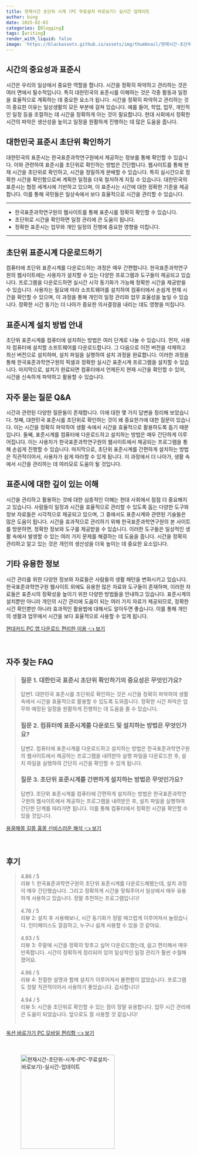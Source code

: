 ```yaml
---
title: 현재시간 초단위 시계 (PC 무료설치 바로보기) 실시간 업데이트
author: bing
date: 2025-02-03
categories: [Blogging]
tags: [writing]
render_with_liquid: false
image: 'https://blackassets.github.io/assets/img/thumbnail/현재시간-초단위-시계-(PC-무료설치-바로보기)-실시간-업데이트.webp'
---
```



<h2 id='시간의 중요성과 표준시'>시간의 중요성과 표준시</h2>

<p>시간은 우리의 일상에서 중요한 역할을 합니다. 시간을 정확히 파악하고 관리하는 것은 여러 면에서 필수적입니다. 특히 대한민국의 표준시를 이해하는 것은 각종 활동과 일정을 효율적으로 계획하는 데 중요한 요소가 됩니다. 시간을 정확히 파악하고 관리하는 것이 중요한 이유는 일상생활의 모든 부분에 걸쳐 있습니다. 예를 들어, 학업, 업무, 개인적인 일정 등을 조절하는 데 시간을 정확하게 아는 것이 필요합니다. 현대 사회에서 정확한 시간의 파악은 생산성을 높이고 일정을 원활하게 진행하는 데 많은 도움을 줍니다.</p>

<h2 id='대한민국 표준시 초단위 확인하기'>대한민국 표준시 초단위 확인하기</h2>

<p>대한민국의 표준시는 한국표준과학연구원에서 제공하는 정보를 통해 확인할 수 있습니다. 이와 관련하여 표준시를 초단위로 확인하는 방법은 간단합니다. 웹사이트를 통해 현재 시간을 초단위로 확인하고, 시간을 정밀하게 분배할 수 있습니다. 특히 실시간으로 정확한 시간을 확인함으로써 계획한 일정을 더욱 철저하게 지킬 수 있습니다. 대한민국의 표준시는 협정 세계시에 기반하고 있으며, 이 표준시는 시간에 대한 정확한 기준을 제공합니다. 이를 통해 국민들은 일상속에서 보다 효율적으로 시간을 관리할 수 있습니다.</p>

<hr />

<ul>
    <li>한국표준과학연구원의 웹사이트를 통해 표준시를 정확히 확인할 수 있습니다.</li>
    <li>초단위로 시간을 확인하면 일정 관리에 큰 도움이 됩니다.</li>
    <li>정확한 표준시는 업무와 개인 일정의 진행에 중요한 영향을 미칩니다.</li>
</ul>

<hr />

<h2 id='초단위 표준시계 다운로드하기'>초단위 표준시계 다운로드하기</h2>

<p>컴퓨터에 초단위 표준시계를 다운로드하는 과정은 매우 간편합니다. 한국표준과학연구원의 웹사이트에는 사용자가 설치할 수 있는 다양한 프로그램과 도구들이 제공되고 있습니다. 프로그램을 다운로드하면 실시간 시각 동기화가 가능해 정확한 시간을 제공받을 수 있습니다. 사용자는 필요에 따라 소프트웨어를 설치하여 컴퓨터에서 손쉽게 현재 시간을 확인할 수 있으며, 이 과정을 통해 개인의 일정 관리와 업무 효율성을 높일 수 있습니다. 정확한 시간 동기는 더 나아가 중요한 의사결정을 내리는 데도 영향을 미칩니다.</p>

<h2 id='표준시계 설치 방법 안내'>표준시계 설치 방법 안내</h2>

<p>초단위 표준시계를 컴퓨터에 설치하는 방법은 여러 단계로 나눌 수 있습니다. 먼저, 사용자 컴퓨터에 설치할 소프트웨어를 다운로드합니다. 그 다음으로 이전 버전을 삭제하고 최신 버전으로 설치하며, 설치 파일을 실행하여 설치 과정을 완료합니다. 이러한 과정을 통해 한국표준과학연구원의 픽셀과 정확한 실시간 표준시계 프로그램을 설치할 수 있습니다. 마지막으로, 설치가 완료되면 컴퓨터에서 언제든지 현재 시간을 확인할 수 있어, 시간을 신속하게 파악하고 활용할 수 있습니다.</p>

<h2 id='자주 묻는 질문 Q&A'>자주 묻는 질문 Q&A</h2>

<p>시간과 관련된 다양한 질문들이 존재합니다. 이에 대한 몇 가지 답변을 정리해 보았습니다. 첫째, 대한민국 표준시를 초단위로 확인하는 것이 왜 중요한가에 대한 질문이 있습니다. 이는 시간을 정확히 파악하여 생활 속에서 시간을 효율적으로 활용하도록 돕기 때문입니다. 둘째, 표준시계를 컴퓨터에 다운로드하고 설치하는 방법은 매우 간단하게 이루어집니다. 이는 사용자가 한국표준과학연구원의 웹사이트에서 제공되는 프로그램을 통해 손쉽게 진행할 수 있습니다. 마지막으로, 초단위 표준시계를 간편하게 설치하는 방법은 직관적이어서, 사용자가 쉽게 따라할 수 있게 됩니다. 이 과정에서 더 나아가, 생활 속에서 시간을 관리하는 데 여러모로 도움이 될 것입니다.</p>

<h2 id='표준시에 대한 깊이 있는 이해'>표준시에 대한 깊이 있는 이해</h2>

<p>시간을 관리하고 활용하는 것에 대한 심층적인 이해는 현대 사회에서 점점 더 중요해지고 있습니다. 사람들이 일정과 시간을 효율적으로 관리할 수 있도록 돕는 다양한 도구와 정보 자료들은 시각적으로 제공되고 있으며, 그 중에서도 표준시계와 관련된 기술들은 많은 도움이 됩니다. 시간을 효과적으로 관리하기 위해 한국표준과학연구원의 본 사이트를 방문하면, 정확한 정보와 도구를 제공받을 수 있습니다. 이러한 도구들은 일상적인 생활 속에서 발생할 수 있는 여러 가지 문제를 해결하는 데 도움을 줍니다. 시간을 정확히 관리하고 알고 있는 것은 개인의 생산성을 더욱 높이는 데 중요한 요소입니다.</p>

<h2 id='기타 유용한 정보'>기타 유용한 정보</h2>

<p>시간 관리를 위한 다양한 정보와 자료들은 사람들의 생활 패턴을 변화시키고 있습니다. 한국표준과학연구원 웹사이트 외에도 유용한 많은 자료와 도구들이 존재하며, 이러한 자료들은 표준시의 정확성을 높이기 위한 다양한 방법들을 안내하고 있습니다. 표준시계의 설치뿐만 아니라 개인의 시간 관리에 도움이 되는 여러 가지 자료가 제공되므로, 정확한 시간 확인뿐만 아니라 효과적인 활용법에 대해서도 알아두면 좋습니다. 이를 통해 개인의 생활과 업무에서 시간을 보다 효율적으로 사용할 수 있게 됩니다.</p>


<p><a class="click-button" title="현대카드 PC 앱 다운로드 편리한 이용" href="https://blackassets.github.io/posts/%ED%98%84%EB%8C%80%EC%B9%B4%EB%93%9C-PC-%EC%95%B1-%EB%8B%A4%EC%9A%B4%EB%A1%9C%EB%93%9C-%ED%8E%B8%EB%A6%AC%ED%95%9C-%EC%9D%B4%EC%9A%A9/" rel="dofollow">현대카드 PC 앱 다운로드 편리한 이용 👈 보기</a></p><br>
<h2 id='자주_찾는_FAQ'>자주 찾는 FAQ</h2>
<div itemscope="" itemtype="https://schema.org/FAQPage">
<blockquote>
<div itemscope="" itemprop="mainEntity" itemtype="https://schema.org/Question">
<h3 itemprop="name">질문 1. 대한민국 표준시 초단위 확인하기의 중요성은 무엇인가요?</h3>
<div itemscope="" itemprop="acceptedAnswer" itemtype="https://schema.org/Answer">
<span itemprop="text">
<p>답변1. 대한민국 표준시를 초단위로 확인하는 것은 시간을 정확히 파악하여 생활 속에서 시간을 효율적으로 활용할 수 있도록 도와줍니다. 정확한 시간 파악은 업무와 예정된 일정을 원활하게 진행하는 데 도움을 줄 수 있습니다.</p>
</span>
</div>
</div>
<div itemscope="" itemprop="mainEntity" itemtype="https://schema.org/Question">
<h3 itemprop="name">질문 2. 컴퓨터에 표준시계를 다운로드 및 설치하는 방법은 무엇인가요?</h3>
<div itemscope="" itemprop="acceptedAnswer" itemtype="https://schema.org/Answer">
<span itemprop="text">
<p>답변2. 컴퓨터에 표준시계를 다운로드하고 설치하는 방법은 한국표준과학연구원의 웹사이트에서 제공하는 프로그램을 내려받아 실행 파일을 다운로드한 후, 설치 파일을 실행하여 간단히 시간을 확인할 수 있게 됩니다.</p>
</span>
</div>
</div>
<div itemscope="" itemprop="mainEntity" itemtype="https://schema.org/Question">
<h3 itemprop="name">질문 3. 초단위 표준시계를 간편하게 설치하는 방법은 무엇인가요?</h3>
<div itemscope="" itemprop="acceptedAnswer" itemtype="https://schema.org/Answer">
<span itemprop="text">
<p>답변3. 초단위 표준시계를 컴퓨터에 간편하게 설치하는 방법은 한국표준과학연구원의 웹사이트에서 제공하는 프로그램을 내려받은 후, 설치 파일을 실행하여 간단한 단계를 따라가면 됩니다. 이를 통해 컴퓨터에서 정확한 시간을 확인할 수 있을 것입니다.</p>
</span>
</div>
</div>
</blockquote>
</div>
<p><a class="click-button" title="용꿈해몽 길몽 흉몽 신비스러운 해석" href="https://blackassets.github.io/posts/%EC%9A%A9%EA%BF%88%ED%95%B4%EB%AA%BD-%EA%B8%B8%EB%AA%BD-%ED%9D%89%EB%AA%BD-%EC%8B%A0%EB%B9%84%EC%8A%A4%EB%9F%AC%EC%9A%B4-%ED%95%B4%EC%84%9D/" rel="dofollow">용꿈해몽 길몽 흉몽 신비스러운 해석 👈 보기</a></p><br>
<h2 id='후기'>후기</h2>
<div itemscope itemtype="https://schema.org/Product">
  <blockquote>
  <div itemprop="review" itemscope itemtype="https://schema.org/Review">
      <div itemprop="reviewRating" itemscope itemtype="https://schema.org/Rating"> <span itemprop="ratingValue">4.86</span> / <span itemprop="bestRating">5</span> </div>
      <span itemprop="reviewBody">리뷰 1: 한국표준과학연구원의 초단위 표준시계를 다운로드해봤는데, 설치 과정이 매우 간단했습니다. 그리고 정확하게 시간을 맞춰주어서 일상에서 매우 유용하게 사용하고 있습니다. 정말 추천하는 프로그램입니다!</span>
  </div>
  <br>
  <div itemprop="review" itemscope itemtype="https://schema.org/Review">
      <div itemprop="reviewRating" itemscope itemtype="https://schema.org/Rating"> <span itemprop="ratingValue">4.76</span> / <span itemprop="bestRating">5</span> </div>
      <span itemprop="reviewBody">리뷰 2: 설치 후 사용해보니, 시간 동기화가 정말 매끄럽게 이루어져서 놀랐습니다. 인터페이스도 깔끔하고, 누구나 쉽게 사용할 수 있을 것 같아요.</span>
  </div>
  <br>
  <div itemprop="review" itemscope itemtype="https://schema.org/Review">
      <div itemprop="reviewRating" itemscope itemtype="https://schema.org/Rating"> <span itemprop="ratingValue">4.93</span> / <span itemprop="bestRating">5</span> </div>
      <span itemprop="reviewBody">리뷰 3: 주말에 시간을 정확히 맞추고 싶어 다운로드했는데, 쉽고 편리해서 매우 만족합니다. 시간이 정확하게 정리되어 있어 일상적인 일정 관리가 훨씬 수월해졌어요.</span>
  </div>
  <br>
  <div itemprop="review" itemscope itemtype="https://schema.org/Review">
      <div itemprop="reviewRating" itemscope itemtype="https://schema.org/Rating"> <span itemprop="ratingValue">4.96</span> / <span itemprop="bestRating">5</span> </div>
      <span itemprop="reviewBody">리뷰 4: 친절한 설명과 함께 설치가 이루어져서 불편함이 없었습니다. 프로그램도 정말 직관적이어서 사용하기 좋았습니다. 감사합니다!</span>
  </div>
  <br>
  <div itemprop="review" itemscope itemtype="https://schema.org/Review">
      <div itemprop="reviewRating" itemscope itemtype="https://schema.org/Rating"> <span itemprop="ratingValue">4.94</span> / <span itemprop="bestRating">5</span> </div>
      <span itemprop="reviewBody">리뷰 5: 시간을 초단위로 확인할 수 있는 점이 정말 유용합니다. 업무 시간 관리에 큰 도움이 되었습니다. 앞으로도 잘 사용할 것 같습니다!</span>
  </div>
  <br>
  </blockquote>
</div>
<p><a class="click-button" title="옥션 바로가기 PC 모바일 편리함" href="https://blackassets.github.io/posts/%EC%98%A5%EC%85%98-%EB%B0%94%EB%A1%9C%EA%B0%80%EA%B8%B0-PC-%EB%AA%A8%EB%B0%94%EC%9D%BC-%ED%8E%B8%EB%A6%AC%ED%95%A8/" rel="dofollow">옥션 바로가기 PC 모바일 편리함 👈 보기</a></p><br>
<figure class="image"><img src="https://blackassets.github.io/assets/img/thumbnail/현재시간-초단위-시계-(PC-무료설치-바로보기)-실시간-업데이트.webp" alt="현재시간-초단위-시계-(PC-무료설치-바로보기)-실시간-업데이트" width="256" height="256"></figure>